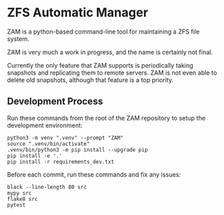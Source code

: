 # ZFS Automatic Manager

ZAM is a python-based command-line tool for maintaining a ZFS file system.

ZAM is very much a work in progress, and the name is certainly not final.

Currently the only feature that ZAM supports is periodically taking snapshots
and replicating them to remote servers. ZAM is not even able to delete old
snapshots, although that feature is a top priority.


## Development Process

Run these commands from the root of the ZAM repository to setup the development
environment:

    python3 -m venv ".venv" --prompt "ZAM"
    source ".venv/bin/activate"
    .venv/bin/python3 -m pip install --upgrade pip
    pip install -e '.'
    pip install -r requirements_dev.txt

Before each commit, run these commands and fix any issues:

    black --line-length 80 src
    mypy src
    flake8 src
    pytest
